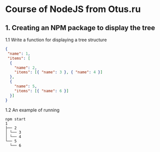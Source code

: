 # Course of NodeJS from Otus.ru

## 1. Creating an NPM package to display the tree
1.1 Write a function for displaying a tree structure

```JSON
{
 "name": 1,
 "items": [
  {
    "name": 2,
    "items": [{ "name": 3 }, { "name": 4 }]
  }, 
  {
    "name": 5,
    "items": [{ "name": 6 }]
  }]
}
```

1.2 An example of running

```
npm start
1
├── 2
│ └── 3
│ └── 4
└── 5
  └── 6
```
